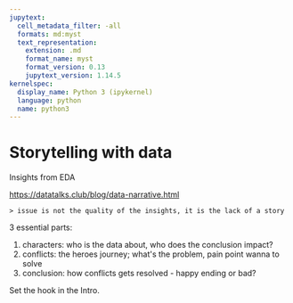 ```yaml
---
jupytext:
  cell_metadata_filter: -all
  formats: md:myst
  text_representation:
    extension: .md
    format_name: myst
    format_version: 0.13
    jupytext_version: 1.14.5
kernelspec:
  display_name: Python 3 (ipykernel)
  language: python
  name: python3
---
```


# Storytelling with data

Insights from EDA

https://datatalks.club/blog/data-narrative.html

    > issue is not the quality of the insights, it is the lack of a story

3 essential parts:
1. characters: who is the data about, who does the conclusion impact?
1. conflicts: the heroes journey; what's the problem, pain point wanna to solve
1. conclusion: how conflicts gets resolved - happy ending or bad?

Set the hook in the Intro.
